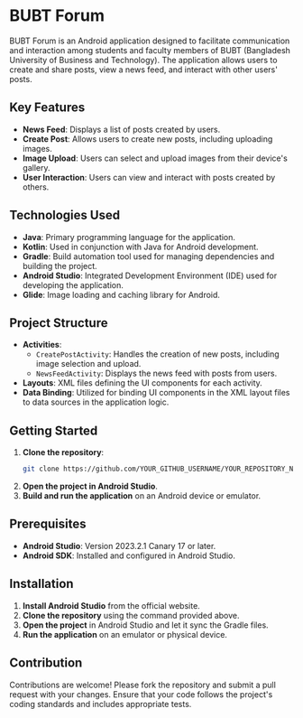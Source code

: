 # BUBT Forum

BUBT Forum is an Android application designed to facilitate communication and interaction among students and faculty members of BUBT (Bangladesh University of Business and Technology). The application allows users to create and share posts, view a news feed, and interact with other users' posts.

## Key Features

- **News Feed**: Displays a list of posts created by users.
- **Create Post**: Allows users to create new posts, including uploading images.
- **Image Upload**: Users can select and upload images from their device's gallery.
- **User Interaction**: Users can view and interact with posts created by others.

## Technologies Used

- **Java**: Primary programming language for the application.
- **Kotlin**: Used in conjunction with Java for Android development.
- **Gradle**: Build automation tool used for managing dependencies and building the project.
- **Android Studio**: Integrated Development Environment (IDE) used for developing the application.
- **Glide**: Image loading and caching library for Android.

## Project Structure

- **Activities**: 
  - `CreatePostActivity`: Handles the creation of new posts, including image selection and upload.
  - `NewsFeedActivity`: Displays the news feed with posts from users.
- **Layouts**: XML files defining the UI components for each activity.
- **Data Binding**: Utilized for binding UI components in the XML layout files to data sources in the application logic.

## Getting Started

1. **Clone the repository**:
   ```sh
   git clone https://github.com/YOUR_GITHUB_USERNAME/YOUR_REPOSITORY_NAME.git
2. **Open the project in Android Studio**.
3. **Build and run the application** on an Android device or emulator.

## Prerequisites

- **Android Studio**: Version 2023.2.1 Canary 17 or later.
- **Android SDK**: Installed and configured in Android Studio.

## Installation

1. **Install Android Studio** from the official website.
2. **Clone the repository** using the command provided above.
3. **Open the project** in Android Studio and let it sync the Gradle files.
4. **Run the application** on an emulator or physical device.

## Contribution

Contributions are welcome! Please fork the repository and submit a pull request with your changes. Ensure that your code follows the project's coding standards and includes appropriate tests.
